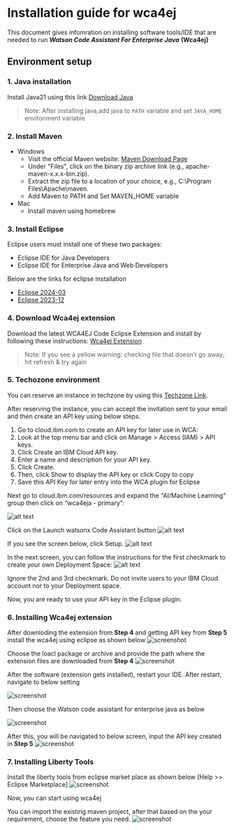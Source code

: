 # Installation guide for wca4ej 

This document gives infomration on installing software tools/IDE that are needed to run ***Watson Code Assistant For Enterprise Java*** **(Wca4ej)**
## Environment setup 

### 1. Java installation

Install Java21 using this link [Download Java](https://www.oracle.com/sg/java/technologies/downloads/)
> Note: After installing java,add java to `PATH` variable and set `JAVA_HOME` envitonment variable
### 2. Install Maven

- Windows
    - Visit the official Maven website: [Maven Download Page](https://maven.apache.org/download.cgi)
    - Under "Files", click on the binary zip archive link (e.g., apache-maven-x.x.x-bin.zip). 
    - Extract the zip file to a location of your choice, e.g., C:\Program Files\Apache\maven.
    - Add Maven to PATH and Set MAVEN_HOME variable 
- Mac
   - Install maven using homebrew

### 3. Install Eclipse

Eclipse users must install one of these two packages:
   - Eclipse IDE for Java Developers
   - Eclipse IDE for Enterprise Java and Web Developers 

Below are the links for eclipse installation
- [Eclipse 2024-03](https://www.eclipse.org/downloads/packages/release/2024-03/r)
- [Eclipse 2023-12](https://www.eclipse.org/downloads/packages/release/2023-12/r)

### 4. Download Wca4ej extension

Download the latest WCA4EJ Code Eclipse Extension and install by following these instructions: [Wca4ej Extension](https://early-access.ibm.com/software/support/trial/cst/welcomepage.wss?siteId=2044)

> Note: If you see a yellow warning: checking file that doesn’t go away; hit refresh & try again


### 5. Techozone environment 
You can reserve an instance in techzone by using this [Techzone Link](https://techzone.ibm.com/collection/wca4eja/environments).


After reserving the instance, you can accept the invitation sent to your email and then create an API key using below steps.

1. Go to cloud.ibm.com to create an API key for later use in WCA:
2. Look at the top menu bar and click on Manage > Access (IAM) > API keys.
3. Click Create an IBM Cloud API key.
4. Enter a name and description for your API key.
5. Click Create.
6. Then, click Show to display the API key or click Copy to copy
7. Save this API Key for later entry into the WCA plugin for Eclipse

Next go to cloud.ibm.com/resources and expand the "AI/Machine Learning" group then click on “wca4eja - primary”:

![alt text](./images/image.png)

Click on the Launch watsonx Code Assistant button
![alt text](./images/image-1.png)

If you see the screen below, click Setup.
![alt text](./images/image-2.png)

In the next screen, you can follow the instructions for the first checkmark to create your own Deployment Space:
![alt text](./images/image-3.png)

Ignore the 2nd and 3rd checkmark.  Do not invite users to your IBM Cloud account nor to your Deployment space.

Now, you are ready to use your API key in the Eclipse plugin.

### 6. Installing Wca4ej extension

After downloding the extension from **Step 4** and getting API key from **Step 5** install the wca4ej using eclipse as shown below ![screenshot](./images/1.InstallNewSw.png)

Choose the loacl package or archive and provide the path where the extension files are downloaded from **Step 4** 
![screenshot](./images/2.LocateLocalPackage.png)

After the software (extension gets installed), restart your IDE. After restart, navigate to below setting 

![screenshot](./images/4.ChooseviewEclipse.png)

Then choose the Watson code assistant for enterprise java as below

![screenshot](./images/5.ShowWca4ejChatView.png)

After this, you will be navigated to below screen, input the API key created in **Step 5**
![screenshot](./images/3.Wca4ejchat.png)

### 7. Installing Liberty Tools

Install the liberty tools from eclipse market place as shown below [Help >> Eclipse Marketplace]
![screenshot](./images/6.LibertyTools.png)


Now, you can start using wca4ej

You can import the existing maven project, after that based on the your requirement, choose the feature you need.
![screenshot](./images/7.Wca4ejFunctionalites.png)



